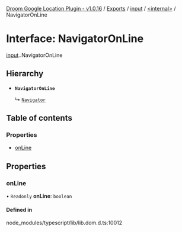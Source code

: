 [Droom Google Location Plugin - v1.0.16](../README.md) / [Exports](../modules.md) / [input](../modules/input.md) / [<internal\>](../modules/input._internal_.md) / NavigatorOnLine

# Interface: NavigatorOnLine

[input](../modules/input.md).[<internal>](../modules/input._internal_.md).NavigatorOnLine

## Hierarchy

- **`NavigatorOnLine`**

  ↳ [`Navigator`](input._internal_.Navigator.md)

## Table of contents

### Properties

- [onLine](input._internal_.NavigatorOnLine.md#online)

## Properties

### onLine

• `Readonly` **onLine**: `boolean`

#### Defined in

node_modules/typescript/lib/lib.dom.d.ts:10012
